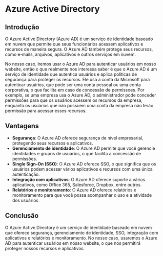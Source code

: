 # Azure Active Directory

## Introdução

O Azure Active Directory (Azure AD) é um serviço de identidade baseado em nuvem que permite que seus funcionários acessem aplicativos e recursos de maneira segura. O Azure AD também protege seus recursos, como e-mails, arquivos, aplicativos e outros serviços em nuvem.

No nosso caso, iremos usar o Azure AD para autenticar usuários em nosso website, então o que realmente nos interessa saber é que o Azure AD é um serviço de identidade que autentica usuários e aplica políticas de segurança para proteger os recursos. Ele usa a conta da Microsoft para autenticar usuários, que pode ser uma conta pessoal ou uma conta corporativa, o que facilita em caso de concessão de permissoes. Por exemplo, se uma empresa usa o Azure AD, o administrador pode conceder permissões para que os usuários acessem os recursos da empresa, enquanto os usuários que não possuem uma conta da empresa não terão permissão para acessar esses recursos.

## Vantagens

- **Segurança**: O Azure AD oferece segurança de nível empresarial, protegendo seus recursos e aplicativos.
- **Gerenciamento de identidade**: O Azure AD permite que você gerencie identidades e grupos de usuários, o que facilita a concessão de permissões.
- **Single Sign-On (SSO)**: O Azure AD oferece SSO, o que significa que os usuários podem acessar vários aplicativos e recursos com uma única autenticação.
- **Integração com aplicativos**: O Azure AD oferece suporte a vários aplicativos, como Office 365, Salesforce, Dropbox, entre outros.
- **Relatórios e monitoramento**: O Azure AD oferece relatórios e monitoramento para que você possa acompanhar o uso e a atividade dos usuários.

## Conclusão

O Azure Active Directory é um serviço de identidade baseado em nuvem que oferece segurança, gerenciamento de identidade, SSO, integração com aplicativos e relatórios e monitoramento. No nosso caso, usaremos o Azure AD para autenticar usuários em nosso website, o que nos permitirá proteger nossos recursos e aplicativos.